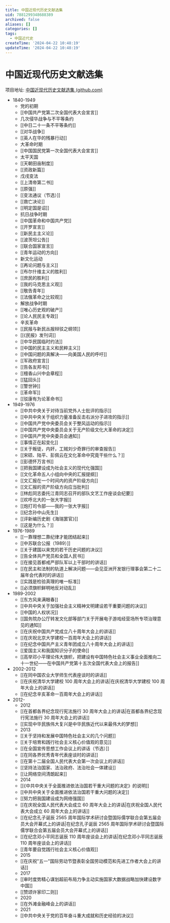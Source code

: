 ```yaml
---
title: 中国近现代历史文献选集
uid: 7881299348688389
archived: false
aliases: []
categories: []
tags:
  - 中国近代史
createTime: '2024-04-22 10:48:19'
updateTime: '2024-04-22 10:48:19'
---
```


# 中国近现代历史文献选集

项目地址: [中国近现代历史文献选集 (github.com)](https://github.com/sdlyyxy/Chinese-Modern-Contemporary-History-Anthology)

- 1840-1949
  - 党的初期
  - [[中国共产党第二次全国代表大会宣言]]
  - 几次侵华战争与不平等条约
  - [[中日二十一条不平等条约]]
  - [[对华战争]]
  - [[英人在华的残暴行动]]
  - 大革命时期
  - [[中国国民党第一次全国代表大会宣言]]
  - 太平天国
  - [[天朝田亩制度]]
  - [[资政新篇]]
  - 戊戌变法
  - [[上清帝第二书]]
  - [[原强]]
  - [[变法通议（节选）]]
  - [[救亡决论]]
  - [[明定国是诏]]
  - 抗日战争时期
  - [[中国革命和中国共产党]]
  - [[开罗宣言]]
  - [[新民主主义论]]
  - [[波茨坦公告]]
  - [[联合国家宣言]]
  - [[青年运动的方向]]
  - 新文化运动
  - [[再论问题与主义]]
  - [[布尔什维主义的胜利]]
  - [[庶民的胜利]]
  - [[我的马克思主义观]]
  - [[敬告青年]]
  - [[法俄革命之比较观]]
  - 解放战争时期
  - [[唯心历史观的破产]]
  - [[论人民民主专政]]
  - 辛亥革命
  - [[民报与新民丛报辩驳之纲领]]
  - [[《民报》发刊词]]
  - [[中华民国临时约法]]
  - [[中国的民主主义和民粹主义]]
  - [[中国问题的真解决——向美国人民的呼吁]]
  - [[军政府宣言]]
  - [[告各友邦书]]
  - [[檀香山兴中会章程]]
  - [[猛回头]]
  - [[警世钟]]
  - [[革命军]]
  - [[驳康有为论革命书]]
- 1949-1976
  - [[中共中央关于对待当前党外人士批评的指示]]
  - [[中共中央关于组织力量准备反击右派分子进攻的指示]]
  - [[中国共产党中央委员会关于整风运动的指示]]
  - [[中国共产党中央委员会关于无产阶级文化大革命的决定]]
  - [[中国共产党中央委员会通知]]
  - [[事情正在起变化]]
  - [[关于叛徒，内奸，工贼刘少奇罪行的审查报告]]
  - [[宋硕、陆平、彭佩云在文化革命中究竟干些什么？]]
  - [[彭德怀万言书]]
  - [[把我国建设成为社会主义的现代化强国]]
  - [[文化革命五人小组向中央的汇报提纲]]
  - [[文汇报在一个时间内的资产阶级方向]]
  - [[文汇报的资产阶级方向应当批判]]
  - [[林彪同志委托江青同志召开的部队文艺工作座谈会纪要]]
  - [[欢呼北大的一张大字报]]
  - [[炮打司令部——我的一张大字报]]
  - [[纪念孙中山先生]]
  - [[评新编历史剧《海瑞罢官》]]
  - [[这是为什么？]]
- 1976-1989
  - [[一靠理想二靠纪律才能团结起来]]
  - [[中苏联合公报（1989）]]
  - [[关于建国以来党的若干历史问题的决议]]
  - [[告全体共产党员和全国人民书]]
  - [[在接见首都戒严部队军以上干部时的讲话]]
  - [[在民主和法制的轨道上解决问题——会见亚洲开发银行理事会第二十二届年会代表时的讲话]]
  - [[实践是检验真理的唯一标准]]
  - [[必须旗帜鲜明地反对动乱]]
- 1989-2002
  - [[东方风来满眼春]]
  - [[中共中央关于加强社会主义精神文明建设若干重要问题的决议]]
  - [[中国的人权状况]]
  - [[国务院办公厅转发文化部等部门关于开展电子游戏经营场所专项治理意见的通知]]
  - [[在庆祝中国共产党成立八十周年大会上的讲话]]
  - [[在庆祝北京大学建校一百周年大会上的讲话]]
  - [[在纪念中国共产主义青年团成立八十周年大会上的讲话]]
  - [[爱国主义和我国知识分子的使命]]
  - [[高举邓小平理论伟大旗帜，把建设有中国特色社会主义事业全面推向二十一世纪——在中国共产党第十五次全国代表大会上的报告]]
- 2002-2012
  - [[在同中国农业大学师生代表座谈时的讲话]]
  - [[在庆祝清华大学建校 100 周年大会上的讲话|在庆祝清华大学建校 100 周年大会上的讲话]]
  - [[在纪念辛亥革命一百周年大会上的讲话]]
- 2012-
  - 2012
  - [[在首都各界纪念现行宪法施行 30 周年大会上的讲话|在首都各界纪念现行宪法施行 30 周年大会上的讲话]]
  - [[实现中华民族伟大复兴是中华民族近代以来最伟大的梦想]]
  - 2013
  - [[关于坚持和发展中国特色社会主义的几个问题]]
  - [[关于培育和践行社会主义核心价值观的意见]]
  - [[在全国宣传思想工作会议上的讲话（节选）]]
  - [[在同各界优秀青年代表座谈时的讲话]]
  - [[在第十二届全国人民代表大会第一次会议上的讲话]]
  - [[坚持法治国家、法治政府、法治社会一体建设]]
  - [[让网络空间清朗起来]]
  - 2014
  - [[《中共中央关于全面推进依法治国若干重大问题的决定》的说明]]
  - [[中共中央关于全面推进依法治国若干重大问题的决定]]
  - [[努力把我国建设成为网络强国]]
  - [[在庆祝全国人民代表大会成立 60 周年大会上的讲话|在庆祝全国人民代表大会成立 60 周年大会上的讲话]]
  - [[在纪念孔子诞辰 2565 周年国际学术研讨会暨国际儒学联合会第五届会员大会开幕式上的讲话|在纪念孔子诞辰 2565 周年国际学术研讨会暨国际儒学联合会第五届会员大会开幕式上的讲话]]
  - [[在纪念邓小平同志诞辰 110 周年座谈会上的讲话|在纪念邓小平同志诞辰 110 周年座谈会上的讲话]]
  - [[青年要自觉践行社会主义核心价值观]]
  - 2015
  - [[在庆祝"五一"国际劳动节暨表彰全国劳动模范和先进工作者大会上的讲话]]
  - 2017
  - [[审时度势精心谋划超前布局力争主动实施国家大数据战略加快建设数字中国]]
  - [[赞颂许家印二则]]
  - 2020
  - [[在外滩金融峰会上的讲话]]
  - 2021
  - [[中共中央关于党的百年奋斗重大成就和历史经验的决议]]
